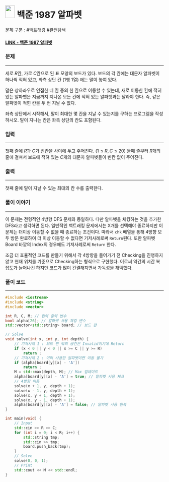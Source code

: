 
# <img src="https://d2gd6pc034wcta.cloudfront.net/tier/12.svg" width="30" height="40"> 백준 1987 알파벳

문제 구분 : #백트래킹 #완전탐색
#### [LINK - 백준 1987 알파벳](https://www.acmicpc.net/problem/1987)

### 문제
<hr>

세로 $R$칸, 가로 $C$칸으로 된 표 모양의 보드가 있다. 보드의 각 칸에는 대문자 알파벳이 하나씩 적혀 있고, 좌측 상단 칸 ($1$행 $1$열) 에는 말이 놓여 있다.

말은 상하좌우로 인접한 네 칸 중의 한 칸으로 이동할 수 있는데, 새로 이동한 칸에 적혀 있는 알파벳은 지금까지 지나온 모든 칸에 적혀 있는 알파벳과는 달라야 한다. 즉, 같은 알파벳이 적힌 칸을 두 번 지날 수 없다.

좌측 상단에서 시작해서, 말이 최대한 몇 칸을 지날 수 있는지를 구하는 프로그램을 작성하시오. 말이 지나는 칸은 좌측 상단의 칸도 포함된다.

### 입력
<hr>

첫째 줄에 $R$과 $C$가 빈칸을 사이에 두고 주어진다. ($1 ≤ R,C ≤ 20$) 둘째 줄부터 $R$개의 줄에 걸쳐서 보드에 적혀 있는 $C$개의 대문자 알파벳들이 빈칸 없이 주어진다.

### 출력
<hr>

첫째 줄에 말이 지날 수 있는 최대의 칸 수를 출력한다.
### 풀이 이야기
<hr>

이 문제는 전형적인 4방향 DFS 문제와 동일하다. 다만 알파벳을 체킹하는 것을 추가한 DFS라고 생각하면 된다. 일반적인 백트래킹 문제에서는 X개를 선택해야 종료하지만 이 문제는 더이상 이동할 수 없을 때 종료하는 조건이다. 따라서 `chk` 배열을 통해 4방향 모두 방문 완료하여 더 이상 이동할 수 없다면 기저사례로써 `Return`된다. 또한 알파벳 Board 바깥의 Index의 경우에도 기저사례로써 `Return` 한다.

조금 더 효율적인 코드를 만들기 위해서 각 4방향을 들어가기 전 Checking을 진행하지 않고 현재 위치를 기준으로 Checking하는 형식으로 구현했다. 이로써 약간의 시간 복잡도가 늘어나긴 하지만 코드가 많이 간결해지면서 가독성을 채택했다.

### 풀이 코드
<hr>

``` c++
#include <iostream>
#include <string>
#include <vector>

int R, C, M; // 입력 출력 변수
bool alpha[26]; // 알파벳 사용 체킹 변수
std::vector<std::string> board; // 보드 판

// Solve
void solve(int x, int y, int depth) {
    // 기저사례 1 : 보드 판 밖의 공간은 Invalid이기에 Return
    if (x < 0 || y < 0 || x >= C || y >= R)
        return ;
    // 기저사례 2 : 이미 사용한 알파벳이면 이동 불가
    if (alpha[board[y][x] - 'A'])
        return ;
    M = std::max(depth, M); // Max 업데이트
    alpha[board[y][x] - 'A'] = true; // 알파벳 사용 체크
    // 4방향 이동
    solve(x + 1, y, depth + 1);
    solve(x - 1, y, depth + 1);
    solve(x, y + 1, depth + 1);
    solve(x, y - 1, depth + 1);
    alpha[board[y][x] - 'A'] = false; // 알파벳 사용 원복
}

int main(void) {
    // Input
    std::cin >> R >> C;
    for (int i = 0; i < R; i++) {
        std::string tmp;
        std::cin >> tmp;
        board.push_back(tmp);
    }
    // Solve
    solve(0, 0, 1);
    // Print
    std::cout << M << std::endl;
}
```
